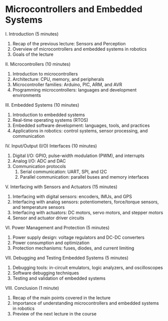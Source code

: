 # Microcontrollers and Embedded Systems

I. Introduction (5 minutes)

1. Recap of the previous lecture: Sensors and Perception
1. Overview of microcontrollers and embedded systems in robotics
1. Goals of the lecture

II. Microcontrollers (10 minutes)

1. Introduction to microcontrollers
1. Architecture: CPU, memory, and peripherals
1. Microcontroller families: Arduino, PIC, ARM, and AVR
1. Programming microcontrollers: languages and development environments

III. Embedded Systems (10 minutes)

1. Introduction to embedded systems
1. Real-time operating systems (RTOS)
1. Embedded software development: languages, tools, and practices
1. Applications in robotics: control systems, sensor processing, and communication

IV. Input/Output (I/O) Interfaces (10 minutes)

1. Digital I/O: GPIO, pulse-width modulation (PWM), and interrupts
1. Analog I/O: ADC and DAC
1. Communication protocols
    1. Serial communication: UART, SPI, and I2C
    1. Parallel communication: parallel buses and memory interfaces

V. Interfacing with Sensors and Actuators (15 minutes)

1. Interfacing with digital sensors: encoders, IMUs, and GPS
1. Interfacing with analog sensors: potentiometers, force/torque sensors, and temperature sensors
1. Interfacing with actuators: DC motors, servo motors, and stepper motors
1. Sensor and actuator driver circuits

VI. Power Management and Protection (5 minutes)

1. Power supply design: voltage regulators and DC-DC converters
1. Power consumption and optimization
1. Protection mechanisms: fuses, diodes, and current limiting

VII. Debugging and Testing Embedded Systems (5 minutes)

1. Debugging tools: in-circuit emulators, logic analyzers, and oscilloscopes
1. Software debugging techniques
1. Testing and validation of embedded systems

VIII. Conclusion (1 minute)

1. Recap of the main points covered in the lecture
1. Importance of understanding microcontrollers and embedded systems in robotics
1. Preview of the next lecture in the course
